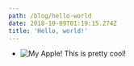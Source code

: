 ```yaml
---
path: /blog/hello-world
date: 2018-10-09T01:19:15.274Z
title: 'Hello, world!'
---
```

* ![My Apple! ](/assets/fuji.png)
  This is pretty cool!
